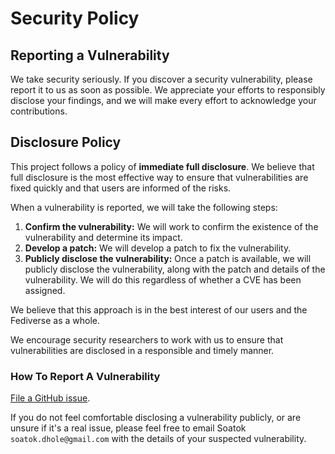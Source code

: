 # Security Policy

## Reporting a Vulnerability

We take security seriously. If you discover a security vulnerability, please report it to us as soon as possible. We
appreciate your efforts to responsibly disclose your findings, and we will make every effort to acknowledge your
contributions.

## Disclosure Policy

This project follows a policy of **immediate full disclosure**. We believe that full disclosure is the most effective 
way to ensure that vulnerabilities are fixed quickly and that users are informed of the risks.

When a vulnerability is reported, we will take the following steps:

1. **Confirm the vulnerability:** We will work to confirm the existence of the vulnerability and determine its impact.
2. **Develop a patch:** We will develop a patch to fix the vulnerability.
3. **Publicly disclose the vulnerability:** Once a patch is available, we will publicly disclose the vulnerability,
   along with the patch and details of the vulnerability. We will do this regardless of whether a CVE has been assigned.

We believe that this approach is in the best interest of our users and the Fediverse as a whole. 

We encourage security researchers to work with us to ensure that vulnerabilities are disclosed in a responsible and
timely manner.

### How To Report A Vulnerability

[File a GitHub issue](https://github.com/fedi-e2ee/pkd-server-go/issues/new).

If you do not feel comfortable disclosing a vulnerability publicly, or are unsure if it's a real issue, please feel 
free to email Soatok `soatok.dhole@gmail.com` with the details of your suspected vulnerability.
